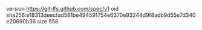 version https://git-lfs.github.com/spec/v1
oid sha256:e18313deecfad581be494591754e6370e93244d9f8adb9d55e7d340e20690b36
size 558
